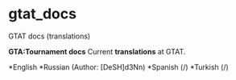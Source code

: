 # gtat_docs
GTAT docs (translations)

**GTA:Tournament docs**
Current **translations** at GTAT.

*English
*Russian (Author: [DeSH]d3Nn)
*Spanish (/)
*Turkish (/)
